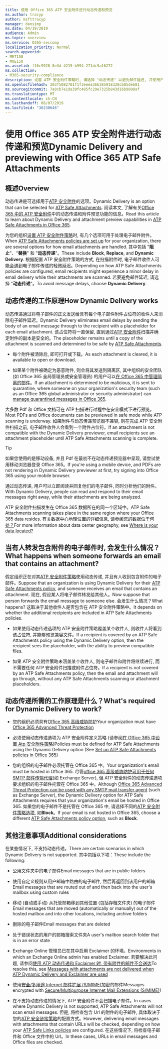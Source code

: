 ```yaml
---
title: 使用 Office 365 ATP 安全附件进行动态传递和预览
ms.author: tracyp
author: msfttracyp
manager: dansimp
ms.date: 04/19/2019
audience: Admin
ms.topic: overview
ms.service: O365-seccomp
localization_priority: Normal
search.appverid:
- MET150
- MOE150
ms.assetid: f16c9928-8e3d-4219-b994-271dc9a16272
ms.collection:
- M365-security-compliance
description: 设置 ATP 安全附件策略时, 请选择 "动态传递" 以避免邮件延迟, 并使用户能够预览正在扫描的附件。
ms.openlocfilehash: 203f5082701f1f3eeea36b385918328cb85deb81
ms.sourcegitcommit: 7a0cb7e1da39fc485fc29e7325b843d16b9808af
ms.translationtype: MT
ms.contentlocale: zh-CN
ms.lasthandoff: 08/07/2019
ms.locfileid: "36230646"
---
```

# <a name="dynamic-delivery-and-previewing-with-office-365-atp-safe-attachments"></a><span data-ttu-id="55d67-103">使用 Office 365 ATP 安全附件进行动态传递和预览</span><span class="sxs-lookup"><span data-stu-id="55d67-103">Dynamic Delivery and previewing with Office 365 ATP Safe Attachments</span></span>

## <a name="overview"></a><span data-ttu-id="55d67-104">概述</span><span class="sxs-lookup"><span data-stu-id="55d67-104">Overview</span></span>

<span data-ttu-id="55d67-105">动态传递是可选择用于[ATP 安全附件](atp-safe-attachments.md)的选项。</span><span class="sxs-lookup"><span data-stu-id="55d67-105">Dynamic Delivery is an option that can be selected for [ATP Safe Attachments](atp-safe-attachments.md).</span></span> <span data-ttu-id="55d67-106">阅读本文, 了解有关[Office 365 中的 ATP 安全附件](atp-safe-attachments.md)中的动态传递和附件预览功能的信息。</span><span class="sxs-lookup"><span data-stu-id="55d67-106">Read this article to learn about Dynamic Delivery and attachment preview capabilities in [ATP Safe Attachments in Office 365](atp-safe-attachments.md).</span></span>

<span data-ttu-id="55d67-107">为您的组织[设置 ATP 安全附件策略](set-up-atp-safe-attachments-policies.md)时, 有几个选项可用于处理电子邮件附件。</span><span class="sxs-lookup"><span data-stu-id="55d67-107">When [ATP Safe Attachments policies are set up](set-up-atp-safe-attachments-policies.md) for your organization, there are several options for how email attachments are handled.</span></span> <span data-ttu-id="55d67-108">其中包括 "**阻止**"、"**替换**" 和 "**动态传递**"。</span><span class="sxs-lookup"><span data-stu-id="55d67-108">These include **Block**, **Replace**, and **Dynamic Delivery**.</span></span> <span data-ttu-id="55d67-109">根据配置 ATP 安全附件策略的方式, 在扫描附件时, 电子邮件收件人可能会遇到电子邮件传递的轻微延迟。</span><span class="sxs-lookup"><span data-stu-id="55d67-109">Depending on how ATP Safe Attachments policies are configured, email recipients might experience a minor delay in email delivery while their attachments are scanned.</span></span> <span data-ttu-id="55d67-110">若要避免邮件延迟, 请选择 "**动态传递**"。</span><span class="sxs-lookup"><span data-stu-id="55d67-110">To avoid message delays, choose **Dynamic Delivery**.</span></span>
  
## <a name="how-dynamic-delivery-works"></a><span data-ttu-id="55d67-111">动态传递的工作原理</span><span class="sxs-lookup"><span data-stu-id="55d67-111">How Dynamic Delivery works</span></span>
  
<span data-ttu-id="55d67-112">动态传递通过将电子邮件的正文发送给具有每个电子邮件附件占位符的收件人来消除电子邮件延迟。</span><span class="sxs-lookup"><span data-stu-id="55d67-112">Dynamic Delivery eliminates email delays by sending the body of an email message through to the recipient with a placeholder for each email attachment.</span></span> <span data-ttu-id="55d67-113">该占位符将一直保留, 直到通过[ATP 安全附件](atp-safe-attachments.md)扫描并确定附件的副本是安全的。</span><span class="sxs-lookup"><span data-stu-id="55d67-113">The placeholder remains until a copy of the attachment is scanned and determined to be safe by [ATP Safe Attachments](atp-safe-attachments.md).</span></span> 

- <span data-ttu-id="55d67-114">每个附件被清除后, 即可打开或下载。</span><span class="sxs-lookup"><span data-stu-id="55d67-114">As each attachment is cleared, it is available to open or download.</span></span> 

- <span data-ttu-id="55d67-115">如果某个附件被确定为恶意附件, 则会将其发送到隔离区, 其中组织的安全团队 (如 Office 365 全局管理员或安全管理员) 的用户可以[在 Office 365 中管理隔离的邮件](manage-quarantined-messages-and-files.md)。</span><span class="sxs-lookup"><span data-stu-id="55d67-115">If an attachment is determined to be malicious, it is sent to quarantine, where someone on your organization's security team (such as an Office 365 global administrator or security administrator) can [manage quarantined messages in Office 365](manage-quarantined-messages-and-files.md).</span></span>

<span data-ttu-id="55d67-116">大多数 Pdf 和 Office 文档可在 ATP 扫描进行过程中在安全模式下进行预览。</span><span class="sxs-lookup"><span data-stu-id="55d67-116">Most PDFs and Office documents can be previewed in safe mode while ATP scanning is underway.</span></span> <span data-ttu-id="55d67-117">如果附件与动态传递预览器不兼容, 则在完成 ATP 安全附件扫描之前, 电子邮件收件人会看到一个附件占位符。</span><span class="sxs-lookup"><span data-stu-id="55d67-117">If an attachment is not compatible with the Dynamic Delivery previewer, email recipients see an attachment placeholder until ATP Safe Attachments scanning is complete.</span></span>

> [!TIP]
> <span data-ttu-id="55d67-118">如果您使用的是移动设备, 并且 Pdf 在最初不在动态传递预览器中呈现, 请尝试使用移动浏览器登录 Office 365。</span><span class="sxs-lookup"><span data-stu-id="55d67-118">If you're using a mobile device, and PDFs are not rendering in Dynamic Delivery previewer at first, try signing into Office 365 using your mobile browser.</span></span>

<span data-ttu-id="55d67-119">通过动态传递, 用户可以立即阅读并回复他们的电子邮件, 同时分析他们的附件。</span><span class="sxs-lookup"><span data-stu-id="55d67-119">With Dynamic Delivery, people can read and respond to their email messages right away, while their attachments are being analyzed.</span></span> 

<span data-ttu-id="55d67-120">ATP 安全附件扫描发生在 Office 365 数据所在的同一个区域中。</span><span class="sxs-lookup"><span data-stu-id="55d67-120">ATP Safe Attachments scanning takes place in the same region where your Office 365 data resides.</span></span> <span data-ttu-id="55d67-121">有关数据中心地理位置的详细信息, 请参阅[您的数据位于何处？](https://products.office.com/where-is-your-data-located?geo=All)</span><span class="sxs-lookup"><span data-stu-id="55d67-121">For more information about data center geography, see [Where is your data located?](https://products.office.com/where-is-your-data-located?geo=All)</span></span> 
  
## <a name="what-happens-when-someone-forwards-an-email-that-contains-an-attachment"></a><span data-ttu-id="55d67-122">当有人转发包含附件的电子邮件时, 会发生什么情况？</span><span class="sxs-lookup"><span data-stu-id="55d67-122">What happens when someone forwards an email that contains an attachment?</span></span>

<span data-ttu-id="55d67-123">假定组织正在对其[ATP 安全附件策略](set-up-atp-safe-attachments-policies.md)使用动态传递, 并且有人收到包含附件的电子邮件。</span><span class="sxs-lookup"><span data-stu-id="55d67-123">Suppose that an organization is using Dynamic Delivery for their [ATP Safe Attachments policy](set-up-atp-safe-attachments-policies.md), and someone receives an email that contains an attachment.</span></span> <span data-ttu-id="55d67-124">现在, 假设某人将电子邮件转发给其他人。</span><span class="sxs-lookup"><span data-stu-id="55d67-124">Now suppose that person forwards the email message to someone else.</span></span> <span data-ttu-id="55d67-125">会发生什么情况？</span><span class="sxs-lookup"><span data-stu-id="55d67-125">What happens?</span></span> <span data-ttu-id="55d67-126">这取决于其他收件人是否包含在 ATP 安全附件策略中。</span><span class="sxs-lookup"><span data-stu-id="55d67-126">It depends on whether the additional recipients are included in ATP Safe Attachments policies.</span></span>
  
- <span data-ttu-id="55d67-127">如果使用动态传递选项的 ATP 安全附件策略覆盖某个收件人, 则收件人将看到该占位符, 并能够预览兼容文件。</span><span class="sxs-lookup"><span data-stu-id="55d67-127">If a recipient is covered by an ATP Safe Attachments policy using the Dynamic Delivery option, then the recipient sees the placeholder, with the ability to preview compatible files.</span></span>
    
- <span data-ttu-id="55d67-128">如果 ATP 安全附件策略未涵盖某个收件人, 则电子邮件和附件将继续进行, 而不需要任何 ATP 安全附件扫描或附件占位符。</span><span class="sxs-lookup"><span data-stu-id="55d67-128">If a recipient is not covered by an ATP Safe Attachments policy, then the email and attachment will go through, without any ATP Safe Attachments scanning or attachment placeholders.</span></span>
    
## <a name="whats-required-for-dynamic-delivery-to-work"></a><span data-ttu-id="55d67-129">动态传递所需的工作原理是什么？</span><span class="sxs-lookup"><span data-stu-id="55d67-129">What's required for Dynamic Delivery to work?</span></span>

- <span data-ttu-id="55d67-130">您的组织必须具有[Office 365 高级威胁防护](office-365-atp.md)</span><span class="sxs-lookup"><span data-stu-id="55d67-130">Your organization must have [Office 365 Advanced Threat Protection](office-365-atp.md)</span></span>
    
- <span data-ttu-id="55d67-131">必须使用动态传递选项为 ATP 安全附件定义策略 (请参阅[在 Office 365 中设置 Atp 安全附件策略](set-up-atp-safe-attachments-policies.md))</span><span class="sxs-lookup"><span data-stu-id="55d67-131">Policies must be defined for ATP Safe Attachments using the Dynamic Delivery option (See [Set up ATP Safe Attachments policies in Office 365](set-up-atp-safe-attachments-policies.md))</span></span>
    
- <span data-ttu-id="55d67-132">您的组织的电子邮件必须托管在 Office 365 中。</span><span class="sxs-lookup"><span data-stu-id="55d67-132">Your organization's email must be hosted in Office 365.</span></span> <span data-ttu-id="55d67-133">尽管[office 365 高级威胁防护可用于任何 SMTP 邮件传输代理](https://docs.microsoft.com/office365/servicedescriptions/office-365-advanced-threat-protection-service-description#requirements-for-office-365-advanced-threat-protection-atp)(如 Exchange Server), 但 ATP 安全附件的动态传递选项要求组织的电子邮件托管在 Office 365 中。</span><span class="sxs-lookup"><span data-stu-id="55d67-133">Although [Office 365 Advanced Threat Protection can be used with any SMTP mail transfer agent](https://docs.microsoft.com/office365/servicedescriptions/office-365-advanced-threat-protection-service-description#requirements-for-office-365-advanced-threat-protection-atp) (such as Exchange Server), the Dynamic Delivery option for ATP Safe Attachments requires that your organization's email be hosted in Office 365.</span></span> <span data-ttu-id="55d67-134">如果您的电子邮件不是托管在 Office 365 中, 请选择不同的[ATP 安全附件策略选项](set-up-atp-safe-attachments-policies.md#step-3-learn-about-atp-safe-attachments-policy-options), 如**Block**。</span><span class="sxs-lookup"><span data-stu-id="55d67-134">If your email is not hosted in Office 365, choose a different [ATP Safe Attachments policy option](set-up-atp-safe-attachments-policies.md#step-3-learn-about-atp-safe-attachments-policy-options), such as **Block**.</span></span>
    
## <a name="additional-considerations"></a><span data-ttu-id="55d67-135">其他注意事项</span><span class="sxs-lookup"><span data-stu-id="55d67-135">Additional considerations</span></span>

<span data-ttu-id="55d67-136">在某些情况下, 不支持动态传递。</span><span class="sxs-lookup"><span data-stu-id="55d67-136">There are certain scenarios in which Dynamic Delivery is not supported.</span></span> <span data-ttu-id="55d67-137">其中包括以下项：</span><span class="sxs-lookup"><span data-stu-id="55d67-137">These include the following:</span></span>
  
- <span data-ttu-id="55d67-138">公用文件夹中的电子邮件</span><span class="sxs-lookup"><span data-stu-id="55d67-138">Email messages that are in public folders</span></span>
    
- <span data-ttu-id="55d67-139">使用自定义规则从用户邮箱中路由的电子邮件, 然后再返回到该用户的邮箱</span><span class="sxs-lookup"><span data-stu-id="55d67-139">Email messages that are routed out of and then back into the user's mailbox using custom rules</span></span>
    
- <span data-ttu-id="55d67-140">移动 (自动或手动) 从托管邮箱移到其他位置 (包括存档文件夹) 的电子邮件</span><span class="sxs-lookup"><span data-stu-id="55d67-140">Email messages that are moved (automatically or manually) out of the hosted mailbox and into other locations, including archive folders</span></span>
    
- <span data-ttu-id="55d67-141">删除的电子邮件</span><span class="sxs-lookup"><span data-stu-id="55d67-141">Email messages that are deleted</span></span>
    
- <span data-ttu-id="55d67-142">处于错误状态的用户的邮箱搜索文件夹</span><span class="sxs-lookup"><span data-stu-id="55d67-142">A user's mailbox search folder that is in an error state</span></span>
    
- <span data-ttu-id="55d67-143">Exchange Online 管理员已在其中启用 Exclaimer 的环境。</span><span class="sxs-lookup"><span data-stu-id="55d67-143">Environments in which an Exchange Online admin has enabled Exclaimer.</span></span> <span data-ttu-id="55d67-144">若要解决此问题, 请参阅[使用 ATP 动态传递和 Exclaimer 时, 带有附件的邮件不会送达](https://support.microsoft.com/help/4014438/messages-with-attachments-are-not-delivered-when-atp-dynamic-delivery)</span><span class="sxs-lookup"><span data-stu-id="55d67-144">To resolve this, see [Messages with attachments are not delivered when ATP Dynamic Delivery and Exclaimer are used](https://support.microsoft.com/help/4014438/messages-with-attachments-are-not-delivered-when-atp-dynamic-delivery)</span></span>

- <span data-ttu-id="55d67-145">使用[安全/多用途 Internet 邮件扩展 (S/MIME)](s-mime-for-message-signing-and-encryption.md)加密的邮件</span><span class="sxs-lookup"><span data-stu-id="55d67-145">Messages encrypted with [Secure/Multipurpose Internet Mail Extensions (S/MIME)](s-mime-for-message-signing-and-encryption.md))</span></span>

- <span data-ttu-id="55d67-146">在不支持动态传递的情况下, ATP 安全附件不会扫描电子邮件。</span><span class="sxs-lookup"><span data-stu-id="55d67-146">In cases where Dynamic Delivery is not supported, ATP Safe Attachments will not scan email messages.</span></span> <span data-ttu-id="55d67-147">但是, 将检查包含 Url 的附件的电子邮件, 具体取决于您的[ATP 安全链接策略](set-up-atp-safe-links-policies.md)的配置方式。</span><span class="sxs-lookup"><span data-stu-id="55d67-147">However, delivering email messages with attachments that contain URLs will be checked, depending on how your [ATP Safe Links policies](set-up-atp-safe-links-policies.md) are configured.</span></span> <span data-ttu-id="55d67-148">在这些情况下, 将检查电子邮件和 Office 文件中的 Url。</span><span class="sxs-lookup"><span data-stu-id="55d67-148">In these cases, URLs in email messages and Office files are checked.</span></span>
